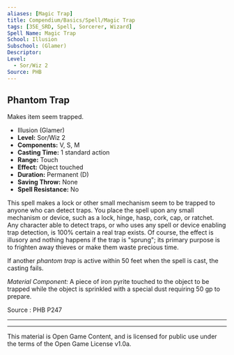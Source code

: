 ```yaml
---
aliases: [Magic Trap]
title: Compendium/Basics/Spell/Magic Trap
tags: [35E_SRD, Spell, Sorcerer, Wizard]
Spell Name: Magic Trap
School: Illusion
Subschool: (Glamer)
Descriptor: 
Level:
  - Sor/Wiz 2
Source: PHB
---
```



## Phantom Trap

Makes item seem trapped.

*   Illusion (Glamer)
*   **Level:** Sor/Wiz 2
*   **Components:** V, S, M
*   **Casting Time:** 1 standard action
*   **Range:** Touch
*   **Effect:** Object touched
*   **Duration:** Permanent (D)
*   **Saving Throw:** None
*   **Spell Resistance:** No

<p>This spell makes a lock or other small mechanism seem to be trapped to anyone who can detect traps. You place the spell upon any small mechanism or device, such as a lock, hinge, hasp, cork, cap, or ratchet. Any character able to detect traps, or who uses any spell or device enabling trap detection, is 100% certain a real trap exists. Of course, the effect is illusory and nothing happens if the trap is "sprung"; its primary purpose is to frighten away thieves or make them waste precious time.</p><p>If another <i>phantom trap</i> is active within 50 feet when the spell is cast, the casting fails.</p><p><i>Material Component:</i> A piece of iron pyrite touched to the object to be trapped while the object is sprinkled with a special dust requiring 50 gp to prepare.</p>

Source : PHB P247

---

---

This material is Open Game Content, and is licensed for public use under
the terms of the Open Game License v1.0a.

